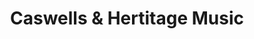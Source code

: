 ---
title: "Caswells & Hertitage Music"
url: /brackley/caswells-und-hertitage-music/
shop: Musik
---